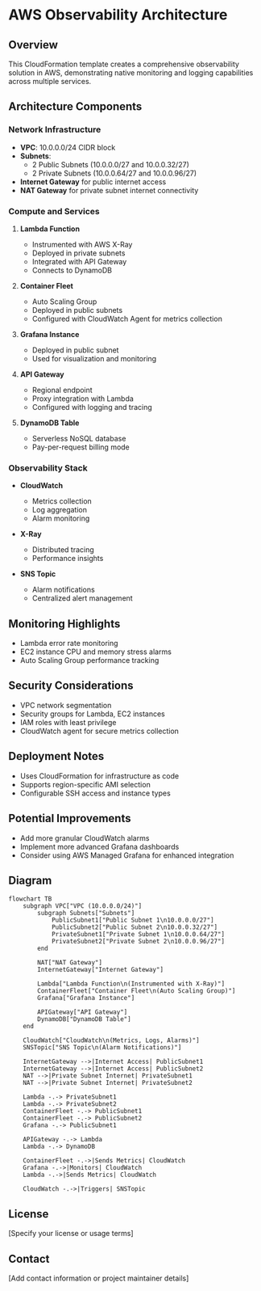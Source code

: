 # AWS Observability Architecture

## Overview

This CloudFormation template creates a comprehensive observability solution in AWS, demonstrating native monitoring and logging capabilities across multiple services.

## Architecture Components

### Network Infrastructure
- **VPC**: 10.0.0.0/24 CIDR block
- **Subnets**: 
  - 2 Public Subnets (10.0.0.0/27 and 10.0.0.32/27)
  - 2 Private Subnets (10.0.0.64/27 and 10.0.0.96/27)
- **Internet Gateway** for public internet access
- **NAT Gateway** for private subnet internet connectivity

### Compute and Services
1. **Lambda Function**
   - Instrumented with AWS X-Ray
   - Deployed in private subnets
   - Integrated with API Gateway
   - Connects to DynamoDB

2. **Container Fleet**
   - Auto Scaling Group
   - Deployed in public subnets
   - Configured with CloudWatch Agent for metrics collection

3. **Grafana Instance**
   - Deployed in public subnet
   - Used for visualization and monitoring

4. **API Gateway**
   - Regional endpoint
   - Proxy integration with Lambda
   - Configured with logging and tracing

5. **DynamoDB Table**
   - Serverless NoSQL database
   - Pay-per-request billing mode

### Observability Stack
- **CloudWatch**
  - Metrics collection
  - Log aggregation
  - Alarm monitoring

- **X-Ray**
  - Distributed tracing
  - Performance insights

- **SNS Topic**
  - Alarm notifications
  - Centralized alert management

## Monitoring Highlights
- Lambda error rate monitoring
- EC2 instance CPU and memory stress alarms
- Auto Scaling Group performance tracking

## Security Considerations
- VPC network segmentation
- Security groups for Lambda, EC2 instances
- IAM roles with least privilege
- CloudWatch agent for secure metrics collection

## Deployment Notes
- Uses CloudFormation for infrastructure as code
- Supports region-specific AMI selection
- Configurable SSH access and instance types

## Potential Improvements
- Add more granular CloudWatch alarms
- Implement more advanced Grafana dashboards
- Consider using AWS Managed Grafana for enhanced integration

## Diagram

```mermaid
flowchart TB
    subgraph VPC["VPC (10.0.0.0/24)"]
        subgraph Subnets["Subnets"]
            PublicSubnet1["Public Subnet 1\n10.0.0.0/27"]
            PublicSubnet2["Public Subnet 2\n10.0.0.32/27"]
            PrivateSubnet1["Private Subnet 1\n10.0.0.64/27"]
            PrivateSubnet2["Private Subnet 2\n10.0.0.96/27"]
        end

        NAT["NAT Gateway"]
        InternetGateway["Internet Gateway"]

        Lambda["Lambda Function\n(Instrumented with X-Ray)"]
        ContainerFleet["Container Fleet\n(Auto Scaling Group)"]
        Grafana["Grafana Instance"]
        
        APIGateway["API Gateway"]
        DynamoDB["DynamoDB Table"]
    end

    CloudWatch["CloudWatch\n(Metrics, Logs, Alarms)"]
    SNSTopic["SNS Topic\n(Alarm Notifications)"]

    InternetGateway -->|Internet Access| PublicSubnet1
    InternetGateway -->|Internet Access| PublicSubnet2
    NAT -->|Private Subnet Internet| PrivateSubnet1
    NAT -->|Private Subnet Internet| PrivateSubnet2

    Lambda -.-> PrivateSubnet1
    Lambda -.-> PrivateSubnet2
    ContainerFleet -.-> PublicSubnet1
    ContainerFleet -.-> PublicSubnet2
    Grafana -.-> PublicSubnet1

    APIGateway -.-> Lambda
    Lambda -.-> DynamoDB

    ContainerFleet -.->|Sends Metrics| CloudWatch
    Grafana -.->|Monitors| CloudWatch
    Lambda -.->|Sends Metrics| CloudWatch
    
    CloudWatch -.->|Triggers| SNSTopic
```

## License
[Specify your license or usage terms]

## Contact
[Add contact information or project maintainer details]